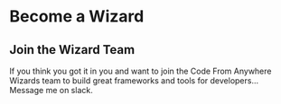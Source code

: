 # Become a Wizard

## Join the Wizard Team

If you think you got it in you and want to join the Code From Anywhere Wizards team to build great frameworks and tools for developers... Message me on slack.
